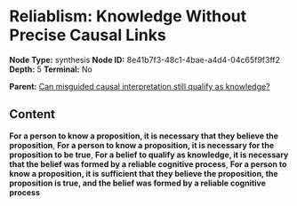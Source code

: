 # Reliablism: Knowledge Without Precise Causal Links

**Node Type:** synthesis
**Node ID:** 8e41b7f3-48c1-4bae-a4d4-04c65f9f3ff2
**Depth:** 5
**Terminal:** No

**Parent:** [Can misguided causal interpretation still qualify as knowledge?](can-misguided-causal-interpretation-still-qualify-as-knowledge-antithesis-a8040ddb-df06-4dab-a5d4-c2d6a7ca41a9.md)

## Content

**For a person to know a proposition, it is necessary that they believe the proposition**, **For a person to know a proposition, it is necessary for the proposition to be true**, **For a belief to qualify as knowledge, it is necessary that the belief was formed by a reliable cognitive process**, **For a person to know a proposition, it is sufficient that they believe the proposition, the proposition is true, and the belief was formed by a reliable cognitive process**
